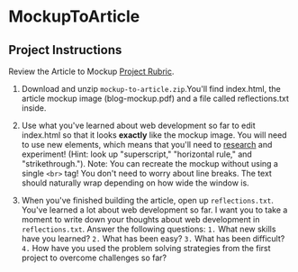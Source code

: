 # MockupToArticle

Project Instructions
--------------------

Review the Article to Mockup [Project Rubric](https://review.udacity.com/#!/rubrics/145/view).

1. Download and unzip `mockup-to-article.zip`.You'll find index.html, the article mockup image (blog-mockup.pdf) and a file called reflections.txt inside.

2. Use what you've learned about web development so far to edit index.html so that it looks **exactly** like the mockup image. You will need to use new elements, which means that you'll need to [research](https://developer.mozilla.org/en-US/docs/Web/HTML/Element) and experiment! (Hint: look up "superscript," "horizontal rule," and "strikethrough."). Note: You can recreate the mockup without using a single `<br>` tag! You don't need to worry about line breaks. The text should naturally wrap depending on how wide the window is.

3. When you've finished building the article, open up `reflections.txt`. You've learned a lot about web development so far. I want you to take a moment to write down your thoughts about web development in `reflections.txt`. Answer the following questions:
    `1.` What new skills have you learned?
    `2.` What has been easy?
    `3.` What has been difficult?
    `4.` How have you used the problem solving strategies from the first project to overcome challenges so far?